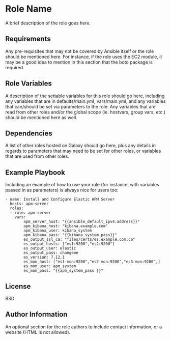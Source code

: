 Role Name
=========

A brief description of the role goes here.

Requirements
------------

Any pre-requisites that may not be covered by Ansible itself or the role should be mentioned here. For instance, if the role uses the EC2 module, it may be a good idea to mention in this section that the boto package is required.

Role Variables
--------------

A description of the settable variables for this role should go here, including any variables that are in defaults/main.yml, vars/main.yml, and any variables that can/should be set via parameters to the role. Any variables that are read from other roles and/or the global scope (ie. hostvars, group vars, etc.) should be mentioned here as well.

Dependencies
------------

A list of other roles hosted on Galaxy should go here, plus any details in regards to parameters that may need to be set for other roles, or variables that are used from other roles.

Example Playbook
----------------

Including an example of how to use your role (for instance, with variables passed in as parameters) is always nice for users too:

    - name: Install and Configure Elastic APM Server
      hosts: apm-server
      roles:
      - role: apm-server
        vars:
            apm_server_host: "{{ansible_default_ipv4.address}}"
            apm_kibana_host: "kibana.example.com"
            apm_kibana_user: kibana_system
            apm_kibana_pass: "{{kibana_system_pass}}"
            es_output_ssl_ca: "files/certs/es.example.com.ca"
            es_output_hosts: ["es1:9200","es2:9200"]
            es_output_user: elastic
            es_output_pass: changeme
            es_version: 7.12.1
            es_mon_host: ["es1-mon:9200","es2-mon:9200","es3-mon:9200",]
            es_mon_user: apm_system
            es_mon_pass: "{{apm_system_pass }}"


License
-------

BSD

Author Information
------------------

An optional section for the role authors to include contact information, or a website (HTML is not allowed).
